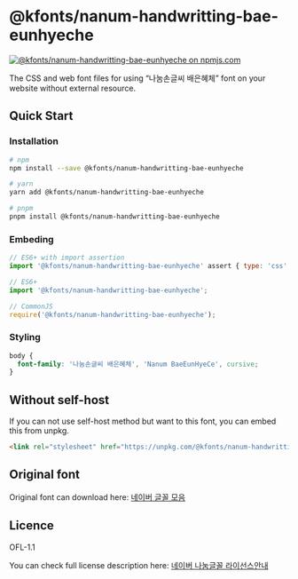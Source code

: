 # @kfonts/nanum-handwritting-bae-eunhyeche

[![@kfonts/nanum-handwritting-bae-eunhyeche on npmjs.com](https://img.shields.io/npm/v/%40kfonts%2Fnanum-handwritting-bae-eunhyeche)](https://www.npmjs.com/package/@kfonts/nanum-handwritting-bae-eunhyeche)

The CSS and web font files for using &OpenCurlyDoubleQuote;나눔손글씨 배은혜체&CloseCurlyDoubleQuote; font on your website without external resource.

## Quick Start

### Installation

```sh
# npm
npm install --save @kfonts/nanum-handwritting-bae-eunhyeche

# yarn
yarn add @kfonts/nanum-handwritting-bae-eunhyeche

# pnpm
pnpm install @kfonts/nanum-handwritting-bae-eunhyeche
```

### Embeding

```js
// ES6+ with import assertion
import '@kfonts/nanum-handwritting-bae-eunhyeche' assert { type: 'css' };

// ES6+
import '@kfonts/nanum-handwritting-bae-eunhyeche';

// CommonJS
require('@kfonts/nanum-handwritting-bae-eunhyeche');
```

### Styling

```css
body {
  font-family: '나눔손글씨 배은혜체', 'Nanum BaeEunHyeCe', cursive;
}
```

## Without self-host

If you can not use self-host method but want to this font, you can embed this from unpkg.

```html
<link rel="stylesheet" href="https://unpkg.com/@kfonts/nanum-handwritting-bae-eunhyeche/index.css" />
```

## Original font

Original font can download here: [네이버 글꼴 모음](https://hangeul.naver.com/font)

## Licence

OFL-1.1

You can check full license description here: [네이버 나눔글꼴 라이선스안내](https://help.naver.com/service/30016/contents/18088?osType=PC&lang=ko)
